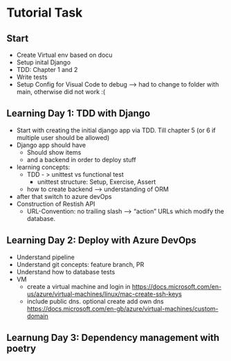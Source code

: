 # Tutorial Task

## Start
- Create Virtual env based on docu
- Setup inital Django
- TDD: Chapter 1 and 2
- Write tests
- Setup Config for Visual Code to debug --> had to change to folder with main, otherwise did not work :(


## Learning Day 1: TDD with Django
- Start with creating the initial django app via TDD. Till chapter 5 (or 6 if multiple user should be allowed)
- Django app should have
    - Should show items 
    - and a backend in order to deploy stuff
- learning concepts: 
    - TDD - > unittest vs functional test
        - unittest structure: Setup, Exercise, Assert
    - how to create backend --> understanding of ORM
- after that switch to azure devOps
- Construction of Restish API
    - URL-Convention: no trailing slash --> “action” URLs which modify the database.

## Learning Day 2: Deploy with Azure DevOps
- Understand pipeline
- Understand git concepts: feature branch, PR
- Understand how to database tests
- VM
    - create a virtual machine and login in https://docs.microsoft.com/en-us/azure/virtual-machines/linux/mac-create-ssh-keys
    - include public dns. optional create add own dns https://docs.microsoft.com/en-gb/azure/virtual-machines/custom-domain

## Learnung Day 3: Dependency management with poetry

